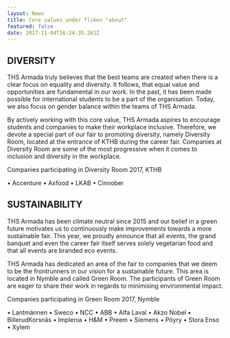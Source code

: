 ```yaml
---
layout: News
title: Core values under fliken "about"
featured: false
date: 2017-11-04T16:24:35.261Z
---
```

## DIVERSITY

THS Armada truly believes that the best teams are created when there is a clear focus on equality and diversity. It follows, that equal value and opportunities are fundamental in our work. In the past, it has been made possible for international students to be a part of the organisation. Today, we also focus on gender balance within the teams of THS Armada.

By actively working with this core value, THS Armada aspires to encourage students and companies to make their workplace inclusive. Therefore, we devote a special part of our fair to promoting diversity, namely Diversity Room, located at the entrance of KTHB during the career fair. Companies at Diversity Room are some of the most progressive when it comes to inclusion and diversity in the workplace.

Companies participating in Diversity Room 2017, KTHB

• Accenture • Axfood • LKAB • Cinnober

## SUSTAINABILITY

THS Armada has been climate neutral since 2015 and our belief in a green future motivates us to continuously make improvements towards a more sustainable fair. This year, we proudly announce that all events, the grand banquet and even the career fair itself serves solely vegetarian food and that all events are branded eco events.

THS Armada has dedicated an area of the fair to companies that we deem to be the frontrunners in our vision for a sustainable future. This area is located in Nymble and called Green Room. The participants of Green Room are eager to share their work in regards to minimising environmental impact.

Companies participating in Green Room 2017, Nymble

• Lantmännen • Sweco • NCC • ABB • Alfa Laval • Akzo Nobel • BillerudKorsnäs • Implenia • H&M • Preem • Siemens • Pöyry • Stora Enso • Xylem
